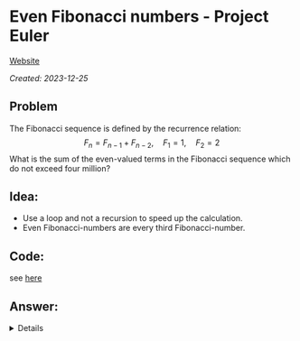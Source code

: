 # Even Fibonacci numbers - Project Euler

[Website](https://projecteuler.net/problem=2)

_Created: 2023-12-25_
## Problem
The Fibonacci sequence is defined by the recurrence relation:
$$F_n = F_{n-1} + F_{n-2}, \quad F_1 = 1, \quad F_2 = 2$$
What is the sum of the even-valued terms in the Fibonacci sequence which do not exceed four million?
## Idea:
- Use a loop and not a recursion to speed up the calculation.
- Even Fibonacci-numbers are every third Fibonacci-number.
## Code:
see [here](https://github.com/slow-connect/project-euler/blob/main/2.%20Even%20Fibonacci%20Numbers/main.py)
## Answer:
<details>
```4613732````
</details>
